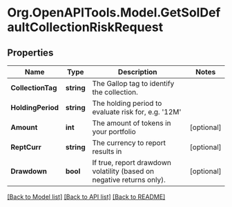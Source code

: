 # Org.OpenAPITools.Model.GetSolDefaultCollectionRiskRequest

## Properties

Name | Type | Description | Notes
------------ | ------------- | ------------- | -------------
**CollectionTag** | **string** | The Gallop tag to identify the collection. | 
**HoldingPeriod** | **string** | The holding period to evaluate risk for, e.g. &#39;12M&#39; | 
**Amount** | **int** | The amount of tokens in your portfolio | [optional] 
**ReptCurr** | **string** | The currency to report results in | [optional] 
**Drawdown** | **bool** | If true, report drawdown volatility (based on negative returns only). | [optional] 

[[Back to Model list]](../README.md#documentation-for-models) [[Back to API list]](../README.md#documentation-for-api-endpoints) [[Back to README]](../README.md)

